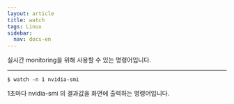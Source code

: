 ```yaml
---
layout: article
title: watch
tags: Linux
sidebar:
  nav: docs-en
---
```


실시간 monitoring을 위해 사용할 수 있는 명령어입니다. <br>

<!--more-->

---

    $ watch -n 1 nvidia-smi


1초마다 nvidia-smi 의 결과값을 화면에 출력하는 명령어입니다.
